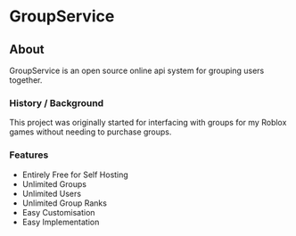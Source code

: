 # GroupService

## About
GroupService is an open source online api system for grouping users together.

### History / Background
This project was originally started for interfacing with groups for my Roblox games without needing to purchase groups.

### Features
- Entirely Free for Self Hosting
- Unlimited Groups
- Unlimited Users
- Unlimited Group Ranks
- Easy Customisation
- Easy Implementation

